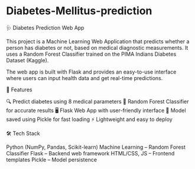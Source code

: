 # Diabetes-Mellitus-prediction
🩺 Diabetes Prediction Web App

This project is a Machine Learning Web Application that predicts whether a person has diabetes or not, based on medical diagnostic measurements. It uses a Random Forest Classifier trained on the PIMA Indians Diabetes Dataset (Kaggle).

The web app is built with Flask and provides an easy-to-use interface where users can input health data and get real-time predictions.

🚀 Features

🔍 Predict diabetes using 8 medical parameters
🌲 Random Forest Classifier for accurate results
🖥️ Flask Web App with user-friendly interface
💾 Model saved using Pickle for fast loading
⚡ Lightweight and easy to deploy

🛠️ Tech Stack

Python (NumPy, Pandas, Scikit-learn)
Machine Learning – Random Forest Classifier
Flask – Backend web framework
HTML/CSS, JS – Frontend templates
Pickle – Model persistence
